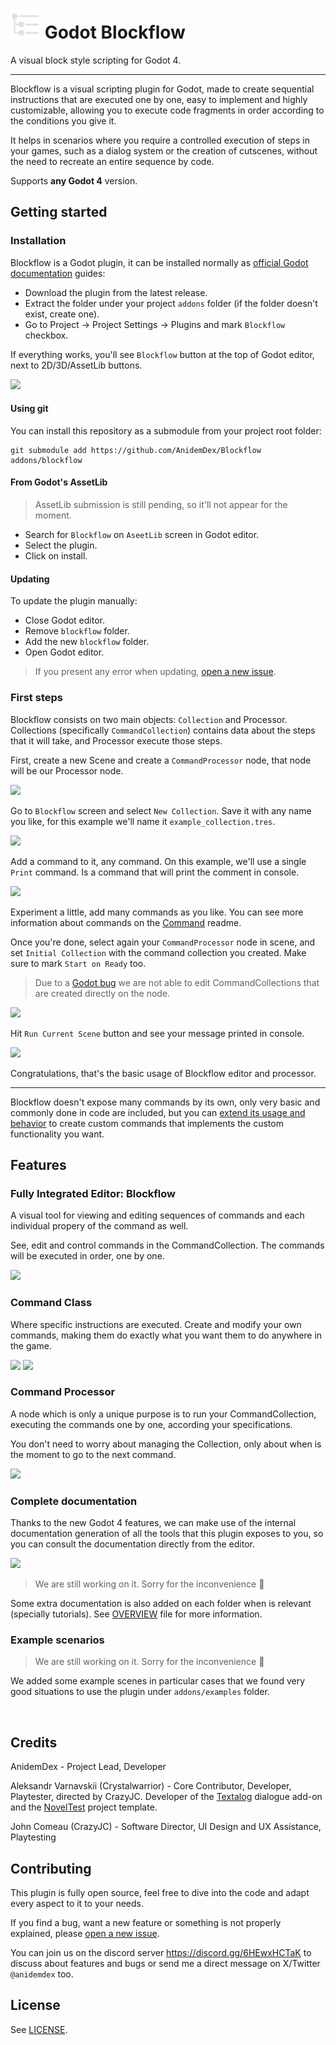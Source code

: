 <!-- Gosh, somebody help me here, I have no words for now -->
<!-- Update: Still have no words -->

<!-- Hi future devs!

While testing stuff in this very early stage, make sure to use `playground` scene.

That scene will be moved eventually (like any other file in this repository)
so make sure to know always where `playground` is to test stuff.

I'll make sure to point where it'll be in future release, after defining the
plugin structure. -->

# <img src="icons/timeline.svg" width="48" height="48"> Godot Blockflow

A visual block style scripting for Godot 4.

---

Blockflow is a visual scripting plugin for Godot, made to create sequential instructions
that are executed one by one, easy to implement and highly customizable, allowing you to execute
code fragments in order according to the conditions you give it.

It helps in scenarios where you require a controlled execution of steps in
your games, such as a dialog system or the creation of cutscenes, without the need to recreate
an entire sequence by code.

Supports **any Godot 4** version.

## Getting started
### Installation
Blockflow is a Godot plugin, it can be installed normally as [official Godot documentation](https://docs.godotengine.org/en/stable/tutorials/plugins/editor/installing_plugins.html) guides:

- Download the plugin from the latest release.
- Extract the folder under your project `addons` folder (if the folder doesn't exist, create one).
- Go to Project -> Project Settings -> Plugins and mark `Blockflow` checkbox.

If everything works, you'll see `Blockflow` button at the top of Godot editor, next to 2D/3D/AssetLib buttons.

![](.multimedia/top_bar.png)

#### Using git
You can install this repository as a submodule from your project root folder:
```shell
git submodule add https://github.com/AnidemDex/Blockflow  addons/blockflow
```

#### From Godot's AssetLib
> AssetLib submission is still pending, so it'll not appear for the moment.

- Search for `Blockflow` on `AseetLib` screen in Godot editor.
- Select the plugin.
- Click on install.

#### Updating

To update the plugin manually:

- Close Godot editor.
- Remove `blockflow` folder.
- Add the new `blockflow` folder.
- Open Godot editor.

> If you present any error when updating, [open a new issue](https://github.com/AnidemDex/Blockflow/issues/new).

### First steps

Blockflow consists on two main objects: `Collection` and Processor. Collections (specifically `CommandCollection`) contains data about the steps that it will take, and Processor execute those steps.

First, create a new Scene and create a `CommandProcessor` node, that node will be our Processor node.

![](.multimedia/creating_manager.gif)

Go to `Blockflow` screen and select `New Collection`. Save it with any name you like, for this example we'll name it `example_collection.tres`.

![](.multimedia/creating_collection.gif)

Add a command to it, any command. On this example, we'll use a single `Print` command. Is a command that will print the comment in console.

![](.multimedia/creating_command.gif)

Experiment a little, add many commands as you like. You can see more information about commands on the [Command](#) readme.

Once you're done, select again your `CommandProcessor` node in scene, and set `Initial Collection` with the command collection you created. Make sure to mark `Start on Ready` too.

> Due to a [Godot bug](https://github.com/AnidemDex/Blockflow/issues/83) we are not able to edit CommandCollections that are created directly on the node.

![](.multimedia/assigning_collection.gif)

Hit `Run Current Scene` button and see your message printed in console.

![](.multimedia/playing_scene.gif)

Congratulations, that's the basic usage of Blockflow editor and processor. 

---

Blockflow doesn't expose many commands by its own, only very basic and commonly done in code are included, but you can [extend its usage and behavior](#) to create custom commands that implements the custom functionality you want.

## Features

### Fully Integrated Editor: Blockflow
A visual tool for viewing and editing sequences of commands and each individual propery of the command as well.

See, edit and control commands in the CommandCollection. The commands will be executed in order, one by one.

![](.multimedia/block_editor.png)

### Command Class
Where specific instructions are executed. Create and modify your own commands, making them do exactly what you want them to do anywhere in the game.

![](.multimedia/command_block.png)
![](.multimedia/command_script.png)

### Command Processor
A node which is only a unique purpose is to run your CommandCollection, executing the commands one by one, according your specifications.

You don't need to worry about managing the Collection, only about when is the moment to go to the next command.

![](.multimedia/processor_node.png)

### Complete documentation
Thanks to the new Godot 4 features, we can make use of the internal documentation generation of all the tools that this plugin exposes to you, so you can consult the documentation directly from the editor.

![](.multimedia/documentation.gif)


> We are still working on it. Sorry for the inconvenience 🙁

Some extra documentation is also added on each folder when is relevant (specially tutorials). See [OVERVIEW](documentation/OVERVIEW.md) file for more information.

### Example scenarios
> We are still working on it. Sorry for the inconvenience 🙁


We added some example scenes in particular cases that we found very good situations to use the plugin under `addons/examples` folder.

![]()

## Credits
AnidemDex - Project Lead, Developer

Aleksandr Varnavskii (Crystalwarrior) - Core Contributor, Developer, Playtester, directed by CrazyJC. Developer of the [Textalog](https://github.com/Crystalwarrior/textalog) dialogue add-on and the [NovelTest](https://github.com/Crystalwarrior/NovelTest) project template.

John Comeau (CrazyJC) - Software Director, UI Design and UX Assistance, Playtesting

## Contributing
This plugin is fully open source, feel free to dive into the code and adapt every aspect to it to your needs.

If you find a bug, want a new feature or something is not properly explained, please [open a new issue](https://github.com/AnidemDex/Blockflow/issues/new).

You can join us on the discord server https://discord.gg/6HEwxHCTaK to discuss about features and bugs or send me a direct message on X/Twitter `@anidemdex` too.

## License

See [LICENSE](/LICENSE).
